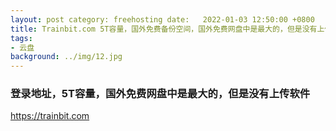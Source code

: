 ```yaml
---
layout: post category: freehosting date:   2022-01-03 12:50:00 +0800
title: Trainbit.com 5T容量，国外免费备份空间，国外免费网盘中是最大的，但是没有上传软件
tags:
- 云盘
background: ../img/12.jpg
---
```




### 登录地址，5T容量，国外免费网盘中是最大的，但是没有上传软件<br>
https://trainbit.com